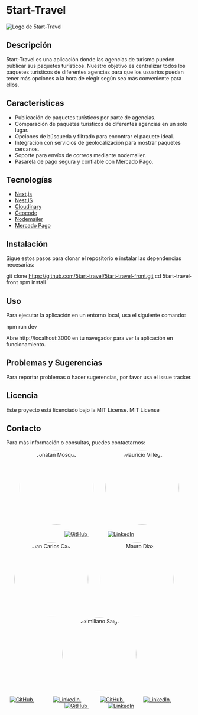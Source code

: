 # 5tart-Travel

![Logo de 5tart-Travel](ruta/a/tu/logo.png)

## Descripción

5tart-Travel es una aplicación donde las agencias de turismo pueden publicar sus paquetes turísticos. Nuestro objetivo es centralizar todos los paquetes turísticos de diferentes agencias para que los usuarios puedan tener más opciones a la hora de elegir según sea más conveniente para ellos.

## Características

- Publicación de paquetes turísticos por parte de agencias.
- Comparación de paquetes turísticos de diferentes agencias en un solo lugar.
- Opciones de búsqueda y filtrado para encontrar el paquete ideal.
- Integración con servicios de geolocalización para mostrar paquetes cercanos.
- Soporte para envíos de correos mediante nodemailer.
- Pasarela de pago segura y confiable con Mercado Pago.

## Tecnologías

- [Next.js](https://nextjs.org/)
- [NestJS](https://nestjs.com/)
- [Cloudinary](https://cloudinary.com/)
- [Geocode](https://geocode.xyz/)
- [Nodemailer](https://nodemailer.com/about/)
- [Mercado Pago](https://www.mercadopago.com/)

## Instalación

Sigue estos pasos para clonar el repositorio e instalar las dependencias necesarias:

git clone https://github.com/5tart-travel/5tart-travel-front.git
cd 5tart-travel-front
npm install

## Uso

Para ejecutar la aplicación en un entorno local, usa el siguiente comando:

npm run dev

Abre http://localhost:3000 en tu navegador para ver la aplicación en funcionamiento.

## Problemas y Sugerencias

Para reportar problemas o hacer sugerencias, por favor usa el issue tracker.

## Licencia
Este proyecto está licenciado bajo la MIT License.
MIT License

## Contacto
Para más información o consultas, puedes contactarnos:

<p align="center">
  <img src="https://res.cloudinary.com/dia2gautk/image/upload/v1719940434/cmoccvvllrsaay1kzsmw.jpg" alt="Jonatan Mosqueda" width="200" style="border-radius: 50%;">
  &nbsp;&nbsp;&nbsp;&nbsp;&nbsp;&nbsp;
  <img src="https://res.cloudinary.com/dia2gautk/image/upload/v1719940484/abc8xlg70lzveiol8cns.jpg" alt="Mauricio Villegas" width="200" style="border-radius: 50%;">
</p>

<p align="center">
  <a href="https://github.com/Jongabee">
    <img src="https://img.shields.io/badge/GitHub-Profile-blue?style=flat-square&logo=github" alt="GitHub">
  </a>
  &nbsp;&nbsp;&nbsp;&nbsp;&nbsp;&nbsp;&nbsp;&nbsp;&nbsp;&nbsp;&nbsp;&nbsp;
  <a href="https://www.linkedin.com/in/jongabee/">
    <img src="https://img.shields.io/badge/LinkedIn-Profile-blue?style=flat-square&logo=linkedin" alt="LinkedIn">
  </a>
</p>

<p align="center">
  <img src="https://res.cloudinary.com/dia2gautk/image/upload/v1719940455/d66xfi743hlgp330kmxu.jpg" alt="Juan Carlos Castillo" width="200" style="border-radius: 50%;">
  &nbsp;&nbsp;&nbsp;&nbsp;&nbsp;&nbsp;
  <img src="https://res.cloudinary.com/dia2gautk/image/upload/v1719940507/x9my38fgodbpgg6xljrx.jpg" alt="Mauro Diaz" width="200" style="border-radius: 50%;">
  &nbsp;&nbsp;&nbsp;&nbsp;&nbsp;&nbsp;
  <img src="https://res.cloudinary.com/dia2gautk/image/upload/v1719940533/k9cgjeu2ncesi6j7agji.jpg" alt="Maximiliano Salguero" width="200" style="border-radius: 50%;">
</p>

<p align="center">
  <a href="https://github.com/juank132">
    <img src="https://img.shields.io/badge/GitHub-Profile-blue?style=flat-square&logo=github" alt="GitHub">
  </a>
  &nbsp;&nbsp;&nbsp;&nbsp;&nbsp;&nbsp;&nbsp;&nbsp;&nbsp;&nbsp;&nbsp;&nbsp;
  <a href="https://www.linkedin.com/in/username_linkedin">
    <img src="https://img.shields.io/badge/LinkedIn-Profile-blue?style=flat-square&logo=linkedin" alt="LinkedIn">
  </a>
  &nbsp;&nbsp;&nbsp;&nbsp;&nbsp;&nbsp;&nbsp;&nbsp;&nbsp;&nbsp;&nbsp;&nbsp;
  <a href="https://github.com/mauro8778">
    <img src="https://img.shields.io/badge/GitHub-Profile-blue?style=flat-square&logo=github" alt="GitHub">
  </a>
  &nbsp;&nbsp;&nbsp;&nbsp;&nbsp;&nbsp;&nbsp;&nbsp;&nbsp;&nbsp;&nbsp;&nbsp;
  <a href="https://www.linkedin.com/in/username_linkedin">
    <img src="https://img.shields.io/badge/LinkedIn-Profile-blue?style=flat-square&logo=linkedin" alt="LinkedIn">
  </a>
  &nbsp;&nbsp;&nbsp;&nbsp;&nbsp;&nbsp;&nbsp;&nbsp;&nbsp;&nbsp;&nbsp;&nbsp;
  <a href="https://github.com/MaxiSalguero">
    <img src="https://img.shields.io/badge/GitHub-Profile-blue?style=flat-square&logo=github" alt="GitHub">
  </a>
  &nbsp;&nbsp;&nbsp;&nbsp;&nbsp;&nbsp;&nbsp;&nbsp;&nbsp;&nbsp;&nbsp;&nbsp;
  <a href="https://www.linkedin.com/in/username_linkedin">
    <img src="https://img.shields.io/badge/LinkedIn-Profile-blue?style=flat-square&logo=linkedin" alt="LinkedIn">
  </a>
</p>
